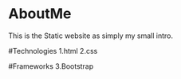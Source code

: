 # AboutMe
This is the Static website as simply my small intro.

#Technologies
1.html
2.css

#Frameworks
3.Bootstrap

